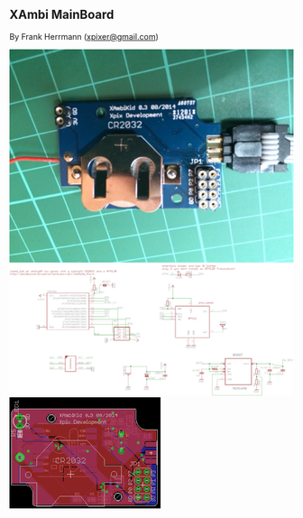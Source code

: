 XAmbi MainBoard
----------------
By Frank Herrmann (xpixer@gmail.com)
<br/>

![XAmbi-MainBoard](https://github.com/xpix/XAmbi/blob/master/Xambi_kids/xambikid_mainboard/IMG_2950.JPG?raw=true)
![Schema 0.4](https://github.com/xpix/XAmbi/blob/master/Xambi_kids/xambikid_mainboard/schema_04.png?raw=true)
![Board 0.4](https://github.com/xpix/XAmbi/blob/master/Xambi_kids/xambikid_mainboard/board_04.png?raw=true)

